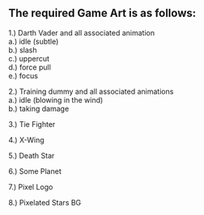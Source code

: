 ## The required Game Art is as follows:

1.) Darth Vader and all associated animation<br>
    a.) idle (subtle)<br>
    b.) slash<br>
    c.) uppercut<br>
    d.) force pull<br>
    e.) focus<br>

2.) Training dummy and all associated animations<br>
    a.) idle (blowing in the wind)<br>
    b.) taking damage<br>

3.) Tie Fighter

4.) X-Wing

5.) Death Star

6.) Some Planet

7.) Pixel Logo

8.) Pixelated Stars BG
